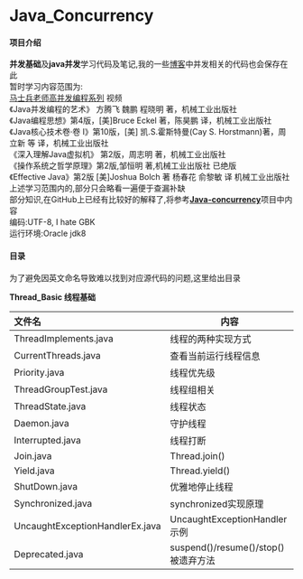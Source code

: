# Java_Concurrency

#### 项目介绍
**并发基础**及**java并发**学习代码及笔记,我的一些[博客](https://www.cnblogs.com/jamesvoid/)中并发相关的代码也会保存在此  
暂时学习内容范围为:  
[马士兵老师高并发编程系列](https://www.bilibili.com/video/av11076511?from=search&seid=1018913307030627764)  视频  
《Java并发编程的艺术》 方腾飞 魏鹏 程晓明 著，机械工业出版社  
《Java编程思想》第4版，[美]Bruce Eckel 著，陈昊鹏 译，机械工业出版社  
《Java核心技术卷·卷 I》第10版，[美] 凯.S.霍斯特曼(Cay S. Horstmann)著，周立新 等  译，机械工业出版社  
《深入理解Java虚拟机》 第2版，周志明  著，机械工业出版社  
《操作系统之哲学原理》第2版,邹恒明 著,机械工业出版社	已绝版  
《Effective Java》第2版 [美]Joshua Bolch 著 杨春花  俞黎敏 译  机械工业出版社  
上述学习范围内的,部分只会略看一遍便于查漏补缺  
部分知识,在GitHub上已经有比较好的解释了,将参考[**Java-concurrency**](https://github.com/CL0610/Java-concurrency)项目中内容  
编码:UTF-8, I hate GBK  
运行环境:Oracle jdk8

#### 目录
为了避免因英文命名导致难以找到对应源代码的问题,这里给出目录  

**Thread_Basic 线程基础**

| 文件名                          | 内容                                |
| :------------------------------ | ----------------------------------- |
| ThreadImplements.java           | 线程的两种实现方式                  |
| CurrentThreads.java             | 查看当前运行线程信息                |
| Priority.java                   | 线程优先级                          |
| ThreadGroupTest.java            | 线程组相关                          |
| ThreadState.java                | 线程状态                            |
| Daemon.java                     | 守护线程                            |
| Interrupted.java                | 线程打断                            |
| Join.java                       | Thread.join()                       |
| Yield.java                      | Thread.yield()                      |
| ShutDown.java                   | 优雅地停止线程                      |
| Synchronized.java               | synchronized实现原理                |
| UncaughtExceptionHandlerEx.java | UncaughtExceptionHandler示例        |
| Deprecated.java                 | suspend()/resume()/stop()被遗弃方法 |

